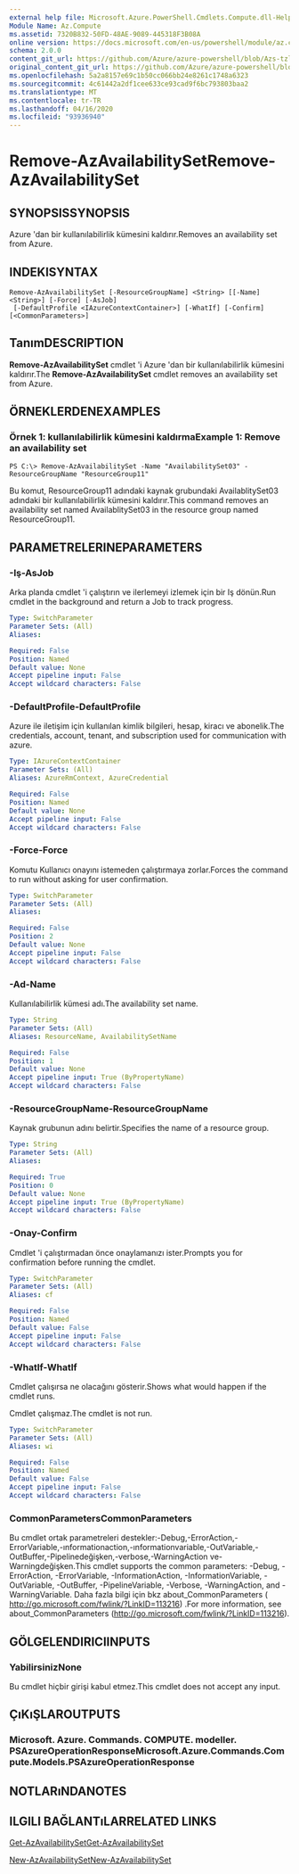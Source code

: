 ```yaml
---
external help file: Microsoft.Azure.PowerShell.Cmdlets.Compute.dll-Help-Help.xml
Module Name: Az.Compute
ms.assetid: 7320B832-50FD-48AE-9089-445318F3B08A
online version: https://docs.microsoft.com/en-us/powershell/module/az.compute/remove-azavailabilityset
schema: 2.0.0
content_git_url: https://github.com/Azure/azure-powershell/blob/Azs-tzl/src/Compute/Compute/help/Remove-AzAvailabilitySet.md
original_content_git_url: https://github.com/Azure/azure-powershell/blob/Azs-tzl/src/Compute/Compute/help/Remove-AzAvailabilitySet.md
ms.openlocfilehash: 5a2a8157e69c1b50cc066bb24e8261c1748a6323
ms.sourcegitcommit: 4c61442a2df1cee633ce93cad9f6bc793803baa2
ms.translationtype: MT
ms.contentlocale: tr-TR
ms.lasthandoff: 04/16/2020
ms.locfileid: "93936940"
---
```

# <span data-ttu-id="6c2cf-101">Remove-AzAvailabilitySet</span><span class="sxs-lookup"><span data-stu-id="6c2cf-101">Remove-AzAvailabilitySet</span></span>

## <span data-ttu-id="6c2cf-102">SYNOPSIS</span><span class="sxs-lookup"><span data-stu-id="6c2cf-102">SYNOPSIS</span></span>
<span data-ttu-id="6c2cf-103">Azure 'dan bir kullanılabilirlik kümesini kaldırır.</span><span class="sxs-lookup"><span data-stu-id="6c2cf-103">Removes an availability set from Azure.</span></span>

## <span data-ttu-id="6c2cf-104">INDEKI</span><span class="sxs-lookup"><span data-stu-id="6c2cf-104">SYNTAX</span></span>

```
Remove-AzAvailabilitySet [-ResourceGroupName] <String> [[-Name] <String>] [-Force] [-AsJob]
 [-DefaultProfile <IAzureContextContainer>] [-WhatIf] [-Confirm] [<CommonParameters>]
```

## <span data-ttu-id="6c2cf-105">Tanım</span><span class="sxs-lookup"><span data-stu-id="6c2cf-105">DESCRIPTION</span></span>
<span data-ttu-id="6c2cf-106">**Remove-AzAvailabilitySet** cmdlet 'i Azure 'dan bir kullanılabilirlik kümesini kaldırır.</span><span class="sxs-lookup"><span data-stu-id="6c2cf-106">The **Remove-AzAvailabilitySet** cmdlet removes an availability set from Azure.</span></span>

## <span data-ttu-id="6c2cf-107">ÖRNEKLERDEN</span><span class="sxs-lookup"><span data-stu-id="6c2cf-107">EXAMPLES</span></span>

### <span data-ttu-id="6c2cf-108">Örnek 1: kullanılabilirlik kümesini kaldırma</span><span class="sxs-lookup"><span data-stu-id="6c2cf-108">Example 1: Remove an availability set</span></span>
```
PS C:\> Remove-AzAvailabilitySet -Name "AvailabilitySet03" -ResourceGroupName "ResourceGroup11"
```

<span data-ttu-id="6c2cf-109">Bu komut, ResourceGroup11 adındaki kaynak grubundaki AvailablitySet03 adındaki bir kullanılabilirlik kümesini kaldırır.</span><span class="sxs-lookup"><span data-stu-id="6c2cf-109">This command removes an availability set named AvailablitySet03 in the resource group named ResourceGroup11.</span></span>

## <span data-ttu-id="6c2cf-110">PARAMETRELERINE</span><span class="sxs-lookup"><span data-stu-id="6c2cf-110">PARAMETERS</span></span>

### <span data-ttu-id="6c2cf-111">-Iş</span><span class="sxs-lookup"><span data-stu-id="6c2cf-111">-AsJob</span></span>
<span data-ttu-id="6c2cf-112">Arka planda cmdlet 'i çalıştırın ve ilerlemeyi izlemek için bir Iş dönün.</span><span class="sxs-lookup"><span data-stu-id="6c2cf-112">Run cmdlet in the background and return a Job to track progress.</span></span>

```yaml
Type: SwitchParameter
Parameter Sets: (All)
Aliases: 

Required: False
Position: Named
Default value: None
Accept pipeline input: False
Accept wildcard characters: False
```

### <span data-ttu-id="6c2cf-113">-DefaultProfile</span><span class="sxs-lookup"><span data-stu-id="6c2cf-113">-DefaultProfile</span></span>
<span data-ttu-id="6c2cf-114">Azure ile iletişim için kullanılan kimlik bilgileri, hesap, kiracı ve abonelik.</span><span class="sxs-lookup"><span data-stu-id="6c2cf-114">The credentials, account, tenant, and subscription used for communication with azure.</span></span>

```yaml
Type: IAzureContextContainer
Parameter Sets: (All)
Aliases: AzureRmContext, AzureCredential

Required: False
Position: Named
Default value: None
Accept pipeline input: False
Accept wildcard characters: False
```

### <span data-ttu-id="6c2cf-115">-Force</span><span class="sxs-lookup"><span data-stu-id="6c2cf-115">-Force</span></span>
<span data-ttu-id="6c2cf-116">Komutu Kullanıcı onayını istemeden çalıştırmaya zorlar.</span><span class="sxs-lookup"><span data-stu-id="6c2cf-116">Forces the command to run without asking for user confirmation.</span></span>

```yaml
Type: SwitchParameter
Parameter Sets: (All)
Aliases: 

Required: False
Position: 2
Default value: None
Accept pipeline input: False
Accept wildcard characters: False
```

### <span data-ttu-id="6c2cf-117">-Ad</span><span class="sxs-lookup"><span data-stu-id="6c2cf-117">-Name</span></span>
<span data-ttu-id="6c2cf-118">Kullanılabilirlik kümesi adı.</span><span class="sxs-lookup"><span data-stu-id="6c2cf-118">The availability set name.</span></span>

```yaml
Type: String
Parameter Sets: (All)
Aliases: ResourceName, AvailabilitySetName

Required: False
Position: 1
Default value: None
Accept pipeline input: True (ByPropertyName)
Accept wildcard characters: False
```

### <span data-ttu-id="6c2cf-119">-ResourceGroupName</span><span class="sxs-lookup"><span data-stu-id="6c2cf-119">-ResourceGroupName</span></span>
<span data-ttu-id="6c2cf-120">Kaynak grubunun adını belirtir.</span><span class="sxs-lookup"><span data-stu-id="6c2cf-120">Specifies the name of a resource group.</span></span>

```yaml
Type: String
Parameter Sets: (All)
Aliases: 

Required: True
Position: 0
Default value: None
Accept pipeline input: True (ByPropertyName)
Accept wildcard characters: False
```

### <span data-ttu-id="6c2cf-121">-Onay</span><span class="sxs-lookup"><span data-stu-id="6c2cf-121">-Confirm</span></span>
<span data-ttu-id="6c2cf-122">Cmdlet 'i çalıştırmadan önce onaylamanızı ister.</span><span class="sxs-lookup"><span data-stu-id="6c2cf-122">Prompts you for confirmation before running the cmdlet.</span></span>

```yaml
Type: SwitchParameter
Parameter Sets: (All)
Aliases: cf

Required: False
Position: Named
Default value: False
Accept pipeline input: False
Accept wildcard characters: False
```

### <span data-ttu-id="6c2cf-123">-WhatIf</span><span class="sxs-lookup"><span data-stu-id="6c2cf-123">-WhatIf</span></span>
<span data-ttu-id="6c2cf-124">Cmdlet çalışırsa ne olacağını gösterir.</span><span class="sxs-lookup"><span data-stu-id="6c2cf-124">Shows what would happen if the cmdlet runs.</span></span>

<span data-ttu-id="6c2cf-125">Cmdlet çalışmaz.</span><span class="sxs-lookup"><span data-stu-id="6c2cf-125">The cmdlet is not run.</span></span>

```yaml
Type: SwitchParameter
Parameter Sets: (All)
Aliases: wi

Required: False
Position: Named
Default value: False
Accept pipeline input: False
Accept wildcard characters: False
```

### <span data-ttu-id="6c2cf-126">CommonParameters</span><span class="sxs-lookup"><span data-stu-id="6c2cf-126">CommonParameters</span></span>
<span data-ttu-id="6c2cf-127">Bu cmdlet ortak parametreleri destekler:-Debug,-ErrorAction,-ErrorVariable,-ınformationaction,-ınformationvariable,-OutVariable,-OutBuffer,-Pipelinedeğişken,-verbose,-WarningAction ve-Warningdeğişken.</span><span class="sxs-lookup"><span data-stu-id="6c2cf-127">This cmdlet supports the common parameters: -Debug, -ErrorAction, -ErrorVariable, -InformationAction, -InformationVariable, -OutVariable, -OutBuffer, -PipelineVariable, -Verbose, -WarningAction, and -WarningVariable.</span></span> <span data-ttu-id="6c2cf-128">Daha fazla bilgi için bkz about_CommonParameters ( http://go.microsoft.com/fwlink/?LinkID=113216) .</span><span class="sxs-lookup"><span data-stu-id="6c2cf-128">For more information, see about_CommonParameters (http://go.microsoft.com/fwlink/?LinkID=113216).</span></span>

## <span data-ttu-id="6c2cf-129">GÖLGELENDIRICI</span><span class="sxs-lookup"><span data-stu-id="6c2cf-129">INPUTS</span></span>

### <span data-ttu-id="6c2cf-130">Yabilirsiniz</span><span class="sxs-lookup"><span data-stu-id="6c2cf-130">None</span></span>
<span data-ttu-id="6c2cf-131">Bu cmdlet hiçbir girişi kabul etmez.</span><span class="sxs-lookup"><span data-stu-id="6c2cf-131">This cmdlet does not accept any input.</span></span>

## <span data-ttu-id="6c2cf-132">ÇıKıŞLAR</span><span class="sxs-lookup"><span data-stu-id="6c2cf-132">OUTPUTS</span></span>

### <span data-ttu-id="6c2cf-133">Microsoft. Azure. Commands. COMPUTE. modeller. PSAzureOperationResponse</span><span class="sxs-lookup"><span data-stu-id="6c2cf-133">Microsoft.Azure.Commands.Compute.Models.PSAzureOperationResponse</span></span>

## <span data-ttu-id="6c2cf-134">NOTLARıNDA</span><span class="sxs-lookup"><span data-stu-id="6c2cf-134">NOTES</span></span>

## <span data-ttu-id="6c2cf-135">ILGILI BAĞLANTıLAR</span><span class="sxs-lookup"><span data-stu-id="6c2cf-135">RELATED LINKS</span></span>

[<span data-ttu-id="6c2cf-136">Get-AzAvailabilitySet</span><span class="sxs-lookup"><span data-stu-id="6c2cf-136">Get-AzAvailabilitySet</span></span>](./Get-AzAvailabilitySet.md)

[<span data-ttu-id="6c2cf-137">New-AzAvailabilitySet</span><span class="sxs-lookup"><span data-stu-id="6c2cf-137">New-AzAvailabilitySet</span></span>](./New-AzAvailabilitySet.md)


